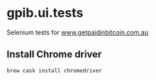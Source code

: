 # gpib.ui.tests
Selenium tests for www.getpaidinbitcoin.com.au

## Install Chrome driver

`brew cask install chromedriver`
